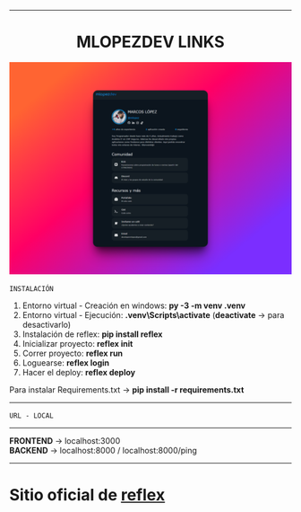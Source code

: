 ******************************************************************               
<div align="center">
<h1 align="center">MLOPEZDEV LINKS</h1>
</div>

![Captura proyecto](/assets/captura.png "Reflex")

    INSTALACIÓN

1. Entorno virtual - Creación en windows: **py -3 -m venv .venv**  
1. Entorno virtual - Ejecución: **.venv\Scripts\activate** (**deactivate** -> para desactivarlo)  
1. Instalación de reflex: **pip install reflex**  
1. Inicializar proyecto: **reflex init**  
1. Correr proyecto: **reflex run**  
1. Loguearse: **reflex login**  
1. Hacer el deploy: **reflex deploy**  

Para instalar Requirements.txt -> **pip install -r requirements.txt**
******************************************************************
    URL - LOCAL
******************************************************************
**FRONTEND** -> localhost:3000  
**BACKEND**  -> localhost:8000 / localhost:8000/ping
******************************************************************
<h1>Sitio oficial de <a href="https://reflex.dev/">reflex</a></h1>